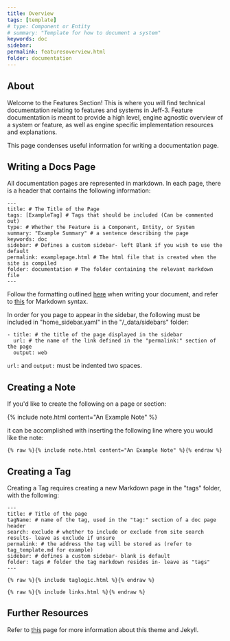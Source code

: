 ```yaml
---
title: Overview
tags: [template]
# type: Component or Entity
# summary: "Template for how to document a system"
keywords: doc
sidebar: 
permalink: featuresoverview.html
folder: documentation
---
```


## About

Welcome to the Features Section! This is where you will find technical documentation relating to features and systems in Jeff-3. Feature documentation is meant to provide a high level, engine agnostic overview of a system or feature, as well as engine specific implementation resources and explanations.

This page condenses useful information for writing a documentation page.

## Writing a Docs Page

All documentation pages are represented in markdown. In each page, there is a header that contains the following information:

    ---
    title: # The Title of the Page
    tags: [ExampleTag] # Tags that should be included (Can be commented out)
    type: # Whether the Feature is a Component, Entity, or System
    summary: "Example Summary" # a sentence describing the page
    keywords: doc
    sidebar: # Defines a custom sidebar- left Blank if you wish to use the default
    permalink: examplepage.html # The html file that is created when the site is compiled
    folder: documentation # The folder containing the relevant markdown file
    ---

Follow the formatting outlined [here](doctemplate.html) when writing your document, and refer to [this](https://www.markdownguide.org/basic-syntax/) for Markdown syntax.

In order for you page to appear in the sidebar, the following must be included in "home_sidebar.yaml" in the "/_data/sidebars" folder:

    - title: # the title of the page displayed in the sidebar
      url: # the name of the link defined in the "permalink:" section of the page
      output: web

`url:` and `output:` must be indented two spaces.

## Creating a Note

If you'd like to create the following on a page or section:

{% include note.html content="An Example Note" %}

it can be accomplished with inserting the following line where you would like the note:

    {% raw %}{% include note.html content="An Example Note" %}{% endraw %}


## Creating a Tag

Creating a Tag requires creating a new Markdown page in the "tags" folder, with the following:

    ---
    title: # Title of the page
    tagName: # name of the tag, used in the "tag:" section of a doc page header
    search: exclude # whether to include or exclude from site search results- leave as exclude if unsure
    permalink: # the address the tag will be stored as (refer to tag_template.md for example)
    sidebar: # defines a custom sidebar- blank is default
    folder: tags # folder the tag markdown resides in- leave as "tags"
    ---

    {% raw %}{% include taglogic.html %}{% endraw %}

    {% raw %}{% include links.html %}{% endraw %}

## Further Resources

Refer to [this](https://idratherbewriting.com/documentation-theme-jekyll/) page for more information about this theme and Jekyll.

